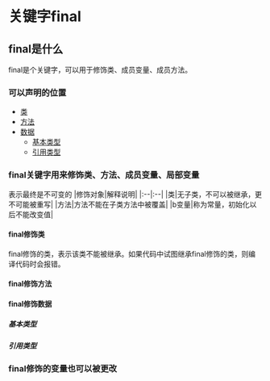 # 关键字final

## final是什么
final是个关键字，可以用于修饰类、成员变量、成员方法。


### 可以声明的位置
+ [类](#class)
+ [方法](#function)
+ [数据](#data)
    - [基本类型](#databasic)
    - [引用类型](#dataquote)

### final关键字用来修饰类、方法、成员变量、局部变量
表示最终是不可变的
|修饰对象|解释说明|
|:--|:--|
|类|无子类，不可以被继承，更不可能被重写|
|方法|方法不能在子类方法中被覆盖|
|b变量|称为常量，初始化以后不能改变值|


#### <span id="class">final修饰类</span>
final修饰的类，表示该类不能被继承。如果代码中试图继承final修饰的类，则编译代码时会报错。

#### <span id="function">final修饰方法</span>

#### <span id="data">final修饰数据</span>

##### <span id="databasic">基本类型</span>

##### <span id="dataquote">引用类型</span>

### final修饰的变量也可以被更改